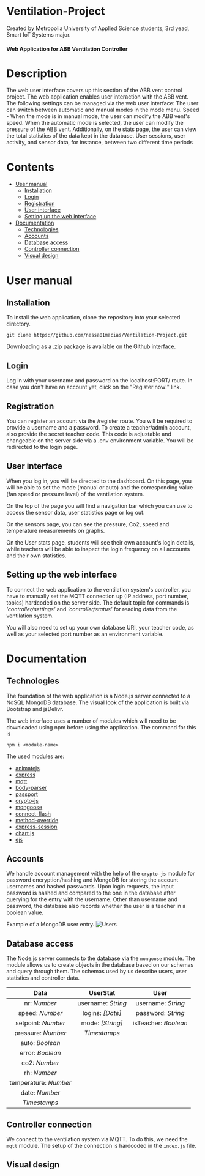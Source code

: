 # Ventilation-Project
Created by Metropolia University of Applied Science students, 3rd yead, Smart IoT Systems major.
#### Web Application for ABB Ventilation Controller

# Description
The web user interface covers up this section of the ABB vent control project. The web application enables user interaction with the ABB vent. The following settings can be managed via the web user interface: The user can switch between automatic and manual modes in the mode menu. Speed - When the mode is in manual mode, the user can modify the ABB vent's speed. When the automatic mode is selected, the user can modify the pressure of the ABB vent. Additionally, on the stats page, the user can view the total statistics of the data kept in the database. User sessions, user activity, and sensor data, for instance, between two different time periods 
# Contents
- [User manual](#user-manual)
  * [Installation](#installation)
  * [Login](#login)
  * [Registration](#registration)
  * [User interface](#user-interface)
  * [Setting up the web interface](#setting-up-the-web-interface)
- [Documentation](#documentation)
  * [Technologies](#technologies)
  * [Accounts](#accounts)
  * [Database access](#database-access)
  * [Controller connection](#controller-connection)
  * [Visual design](#visual-design)
# User manual

## Installation
To install the web application, clone the repository into your selected directory.
```
git clone https://github.com/nessa01macias/Ventilation-Project.git
```
Downloading as a .zip package is available on the Github interface.
## Login
Log in with your username and password on the localhost:PORT/ route. In case you don't have an account yet, click on the "Register now!" link.
## Registration
You can register an account via the /register route. You will be required to provide a username and a password. To create a teacher/admin account, also provide the secret teacher code. This code is adjustable and changeable on the server side via a .env environment variable. You will be redirected to the login page.
## User interface
When you log in, you will be directed to the dashboard. On this page, you will be able to set the mode (manual or auto) and the corresponding value (fan speed or pressure level) of the ventilation system.

On the top of the page you will find a navigation bar which you can use to access the sensor data, user statistics page or log out.

On the sensors page, you can see the pressure, Co2, speed and temperature measurements on graphs.

On the User stats page, students will see their own account's login details, while teachers will be able to inspect the login frequency on all accounts and their own statistics.
## Setting up the web interface
To connect the web application to the ventilation system's controller, you have to manually set the MQTT connection up (IP address, port number, topics) hardcoded on the server side. The default topic for commands is <em>'controller/settings'</em> and <em>'controller/status'</em> for reading data from the ventilation system.

You will also need to set up your own database URI, your teacher code, as well as your selected port number as an environment variable.
# Documentation

## Technologies
The foundation of the web application is a Node.js server connected to a NoSQL MongoDB database. The visual look of the application is built via Bootstrap and jsDelivr.

The web interface uses a number of modules which will need to be downloaded using npm before using the application. The command for this is

```
npm i <module-name>
```

The used modules are:
- [animatejs](https://www.npmjs.com/package/animejs)
- [express](https://www.npmjs.com/package/express)
- [mqtt](https://www.npmjs.com/package/mqtt)
- [body-parser](https://www.npmjs.com/package/body-parser)
- [passport](https://www.npmjs.com/package/passport)
- [crypto-js](https://www.npmjs.com/package/crypto-js)
- [mongoose](https://www.npmjs.com/package/mongoose)
- [connect-flash](https://www.npmjs.com/package/connect-flash)
- [method-override](https://www.npmjs.com/package/method-override)
- [express-session](https://www.npmjs.com/package/express-session)
- [chart.js](https://www.npmjs.com/package/chartjs)
- [ejs](https://www.npmjs.com/package/ejs)
## Accounts
We handle account management with the help of the `crypto-js` module for password encryption/hashing and MongoDB for storing the account usernames and hashed passwords. Upon login requests, the input password is hashed and compared to the one in the database after querying for the entry with the username. Other than username and password, the database also records whether the user is a teacher in a boolean value.

Example of a MongoDB user entry.
![Users](https://user-images.githubusercontent.com/70892020/198275946-a433216a-2759-4ee4-b2b7-b15675ec9936.png)

## Database access

The Node.js server connects to the database via the `mongoose` module. The module allows us to create objects in the database based on our schemas and query through them. The schemas used by us describe users, user statistics and controller data.

| Data        | UserStat           | User  |
| :-------------: |:-------------:| :-----:|
| nr: <em>Number</em>| username: <em>String</em> | username:  <em>String</em> |
| speed: <em>Number</em>| logins: <em>[Date]</em>|password:  <em>String</em> |
| setpoint: <em>Number</em> | mode: <em>[String]</em>|isTeacher: <em>Boolean</em> |
| pressure: <em>Number</em> | <em>Timestamps</em>||
| auto: <em>Boolean</em> |||
| error: <em>Boolean</em> |||
| co2: <em>Number</em> |||
| rh: <em>Number</em> |||
| temperature: <em>Number</em> |||
| date: <em>Number</em> |||
| <em>Timestamps</em> |||


## Controller connection

We connect to the ventilation system via MQTT. To do this, we need the `mqtt` module. The setup of the connection is hardcoded in the `index.js` file.

## Visual design
